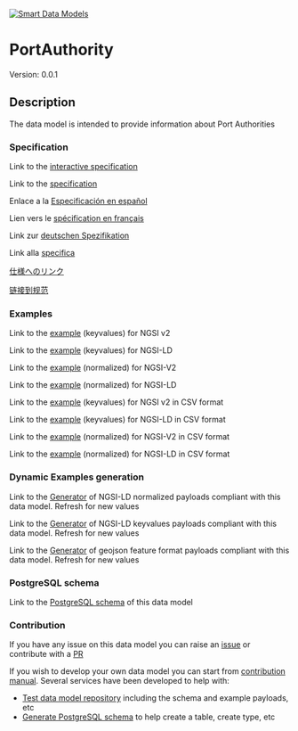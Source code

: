 [![Smart Data Models](https://smartdatamodels.org/wp-content/uploads/2022/01/SmartDataModels_logo.png "Logo")](https://smartdatamodels.org)
# PortAuthority
Version: 0.0.1

## Description 

The data model is intended to provide information about Port Authorities
### Specification

Link to the [interactive specification](https://swagger.lab.fiware.org/?url=https://smart-data-models.github.io/dataModel.MarineTransport/PortAuthority/swagger.yaml)

Link to the [specification](https://github.com/smart-data-models/dataModel.MarineTransport/blob/master/PortAuthority/doc/spec.md)

Enlace a la [Especificación en español](https://github.com/smart-data-models/dataModel.MarineTransport/blob/master/PortAuthority/doc/spec_ES.md)

Lien vers le [spécification en français](https://github.com/smart-data-models/dataModel.MarineTransport/blob/master/PortAuthority/doc/spec_FR.md)

Link zur [deutschen Spezifikation](https://github.com/smart-data-models/dataModel.MarineTransport/blob/master/PortAuthority/doc/spec_DE.md)

Link alla [specifica](https://github.com/smart-data-models/dataModel.MarineTransport/blob/master/PortAuthority/doc/spec_IT.md)

[仕様へのリンク](https://github.com/smart-data-models/dataModel.MarineTransport/blob/master/PortAuthority/doc/spec_JA.md)

[链接到规范](https://github.com/smart-data-models/dataModel.MarineTransport/blob/master/PortAuthority/doc/spec_ZH.md)
### Examples

Link to the [example](https://smart-data-models.github.io/dataModel.MarineTransport/PortAuthority/examples/example.json) (keyvalues) for NGSI v2

Link to the [example](https://smart-data-models.github.io/dataModel.MarineTransport/PortAuthority/examples/example.jsonld) (keyvalues) for NGSI-LD

Link to the [example](https://smart-data-models.github.io/dataModel.MarineTransport/PortAuthority/examples/example-normalized.json) (normalized) for NGSI-V2

Link to the [example](https://smart-data-models.github.io/dataModel.MarineTransport/PortAuthority/examples/example-normalized.jsonld) (normalized) for NGSI-LD

Link to the [example](https://smart-data-models.github.io/dataModel.MarineTransport/PortAuthority/examples/example.json.csv) (keyvalues) for NGSI v2 in CSV format

Link to the [example](https://smart-data-models.github.io/dataModel.MarineTransport/PortAuthority/examples/example.jsonld.csv) (keyvalues) for NGSI-LD in CSV format

Link to the [example](https://smart-data-models.github.io/dataModel.MarineTransport/PortAuthority/examples/example-normalized.json.csv) (normalized) for NGSI-V2 in CSV format

Link to the [example](https://smart-data-models.github.io/dataModel.MarineTransport/PortAuthority/examples/example-normalized.jsonld.csv) (normalized) for NGSI-LD in CSV format
### Dynamic Examples generation

Link to the [Generator](https://smartdatamodels.org/extra/ngsi-ld_generator.php?schemaUrl=https://raw.githubusercontent.com/smart-data-models/dataModel.MarineTransport/master/PortAuthority/schema.json&email=info@smartdatamodels.org) of NGSI-LD normalized payloads compliant with this data model. Refresh for new values

Link to the [Generator](https://smartdatamodels.org/extra/ngsi-ld_generator_keyvalues.php?schemaUrl=https://raw.githubusercontent.com/smart-data-models/dataModel.MarineTransport/master/PortAuthority/schema.json&email=info@smartdatamodels.org) of NGSI-LD keyvalues payloads compliant with this data model. Refresh for new values

Link to the [Generator](https://smartdatamodels.org/extra/geojson_features_generator.php?schemaUrl=https://raw.githubusercontent.com/smart-data-models/dataModel.MarineTransport/master/PortAuthority/schema.json&email=info@smartdatamodels.org) of geojson feature format payloads compliant with this data model. Refresh for new values
### PostgreSQL schema

Link to the [PostgreSQL schema](https://smart-data-models.github.io/dataModel.MarineTransport/PortAuthority/schema.sql) of this data model
### Contribution

 If you have any issue on this data model you can raise an [issue](https://github.com/smart-data-models/dataModel.MarineTransport/issues)  or contribute with a [PR](https://github.com/smart-data-models/dataModel.MarineTransport/pulls)

 If you wish to develop your own data model you can start from [contribution manual](https://bit.ly/contribution_manual). Several services have been developed to help with: 
 - [Test data model repository](https://smartdatamodels.org/index.php/data-models-contribution-api/) including the schema and example payloads, etc
 - [Generate PostgreSQL schema](https://smartdatamodels.org/index.php/sql-service/) to help create a table, create type, etc